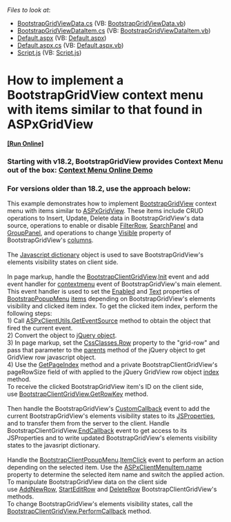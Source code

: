<!-- default file list -->
*Files to look at*:

* [BootstrapGridViewData.cs](./CS/App_Code/BootstrapGridViewData.cs) (VB: [BootstrapGridViewData.vb](./VB/App_Code/BootstrapGridViewData.vb))
* [BootstrapGridViewDataItem.cs](./CS/App_Code/BootstrapGridViewDataItem.cs) (VB: [BootstrapGridViewDataItem.vb](./VB/App_Code/BootstrapGridViewDataItem.vb))
* [Default.aspx](./CS/Default.aspx) (VB: [Default.aspx](./VB/Default.aspx))
* [Default.aspx.cs](./CS/Default.aspx.cs) (VB: [Default.aspx.vb](./VB/Default.aspx.vb))
* [Script.js](./CS/Script/Script.js) (VB: [Script.js](./VB/Script/Script.js))
<!-- default file list end -->
# How to implement a BootstrapGridView context menu with items similar to that found in ASPxGridView
<!-- run online -->
**[[Run Online]](https://codecentral.devexpress.com/t556641/)**
<!-- run online end -->

### **Starting with v18.2**, BootstrapGridView provides Context Menu out of the box: [Context Menu Online Demo](https://demos.devexpress.com/Bootstrap/GridView/BarsAndDialogs.aspx#ContextMenu) 


### For versions **older than 18.2**, use the approach below:

This example demonstrates how to implement <a href="https://documentation.devexpress.com/AspNetBootstrap/DevExpress.Web.Bootstrap.BootstrapGridView.members">BootstrapGridView</a> context menu with items similar to <a href="https://documentation.devexpress.com/AspNet/DevExpress.Web.ASPxGridView.members">ASPxGridView</a>. These items include CRUD operations to Insert, Update, Delete data in BootstrapGridView's data source, operations to enable or disable <a href="https://documentation.devexpress.com/AspNet/3753/ASP-NET-WebForms-Controls/Grid-View/Concepts/Data-Shaping-and-Manipulation/Filtering/Filter-Row">FilterRow</a>, <a href="https://documentation.devexpress.com/AspNet/116151/ASP-NET-WebForms-Controls/Vertical-Grid/Concepts/Data-Shaping-and-Manipulation/Filtering/Search-Panel">SearchPanel</a> and <a href="https://documentation.devexpress.com/AspNet/3682/ASP-NET-WebForms-Controls/Grid-View/Visual-Elements/Group-Panel">GroupPanel</a>, and operations to change <a href="https://documentation.devexpress.com/AspNet/DevExpress.Web.WebColumnBase.Visible.property">Visible</a> property of BootstrapGridView's <a href="https://documentation.devexpress.com/AspNet/DevExpress.Web.GridViewColumn.members">columns</a>.<br><br>The <a href="https://www.codeproject.com/Articles/117002/Javascript-Dictionary">Javascript dictionary</a> object is used to save BootstrapGridView's elements visibility states on client side.<br><br>In page markup, handle the <a href="https://documentation.devexpress.com/AspNetBootstrap/DevExpress.Web.Bootstrap.Scripts.BootstrapClientGridView.members">BootstrapClientGridView</a>.<a href="https://documentation.devexpress.com/AspNet/DevExpress.Web.Scripts.ASPxClientControlBase.Init.event">Init</a> event and add event handler for <a href="https://developer.mozilla.org/ru/docs/Web/Events/contextmenu">contextmenu</a> event of BootstrapGridView's main element. This event handler is used to set the <a href="https://documentation.devexpress.com/AspNet/DevExpress.Web.MenuItem.Enabled.property">Enabled</a> and <a href="https://documentation.devexpress.com/AspNet/DevExpress.Web.MenuItem.Text.property">Text</a> properties of <a href="https://documentation.devexpress.com/AspNetBootstrap/DevExpress.Web.Bootstrap.BootstrapMenuItem.members">BootstrapPopupMenu</a> <a href="https://documentation.devexpress.com/AspNetBootstrap/DevExpress.Web.Bootstrap.BootstrapMenuItem.members">items</a> depending on BootstrapGridView's elements visibility and clicked item index. To get the clicked item index, perform the following steps:<br>1) Call <a href="https://documentation.devexpress.com/AspNet/DevExpress.Web.Scripts.ASPxClientUtils.GetEventSource.method">ASPxClientUtils.GetEventSource</a> method to obtain the object that fired the current event.<br>2) Convert the object to <a href="https://learn.jquery.com/using-jquery-core/jquery-object/">jQuery object</a>.<br>3) In page markup, set the <a href="https://documentation.devexpress.com/AspNetBootstrap/DevExpress.Web.Bootstrap.BootstrapGridViewCssClasses.Row.property">CssClasses.Row</a> property to the "grid-row" and pass that parameter to the <a href="https://api.jquery.com/parents/">parents</a> method of the jQuery object to get GridView row javascript object.<br>4) Use the <a href="https://documentation.devexpress.com/AspNet/DevExpress.Web.Scripts.ASPxClientGridView.GetPageIndex.method">GetPageIndex</a> method and a private BootstrapClientGridView's pageRowSize field of with applied to the jQuery GridView row object <a href="https://api.jquery.com/index/">index</a> method.<br>To receive the clicked BootstrapGridView item's ID on the client side, use <a href="https://documentation.devexpress.com/AspNet/DevExpress.Web.Scripts.ASPxClientGridView.GetRowKey.method">BootstrapClientGridView.GetRowKey</a> method.<br><br>Then handle the BootstrapGridView's <a href="https://documentation.devexpress.com/AspNet/DevExpress.Web.ASPxGridView.CustomCallback.event">CustomCallback</a> event to add the current BootstrapGridView's elements visibility states to its <a href="https://documentation.devexpress.com/AspNet/11816/How-to-Access-Server-Data-on-the-Client-Side">JSProperties</a>, and to transfer them from the server to the client. Handle BootstrapClientGridView.<a href="https://documentation.devexpress.com/AspNet/DevExpress.Web.Scripts.ASPxClientGridView.EndCallback.event">EndCallback</a> event to get access to its JSProperties and to write updated BootstrapGridView's elements visibility states to the javasript dictionary.<br><br>Handle the <a href="https://documentation.devexpress.com/AspNetBootstrap/DevExpress.Web.Bootstrap.Scripts.BootstrapClientPopupMenu.members">BootstrapClientPopupMenu</a>.<a href="https://documentation.devexpress.com/AspNet/DevExpress.Web.Scripts.ASPxClientMenuBase.ItemClick.event">ItemClick</a> event to perform an action depending on the selected item. Use the <a href="https://documentation.devexpress.com/AspNet/DevExpress.Web.Scripts.ASPxClientMenuItem.name.property">ASPxClientMenuItem.name</a> property to determine the selected item name and switch the applied action.<br>To manipulate BootstrapGridView data on the client side use <a href="https://documentation.devexpress.com/AspNet/DevExpress.Web.Scripts.ASPxClientGridView.AddNewRow.method">AddNewRow</a>, <a href="https://documentation.devexpress.com/AspNet/DevExpress.Web.Scripts.ASPxClientGridView.StartEditRow.method">StartEditRow</a> and <a href="https://documentation.devexpress.com/AspNet/DevExpress.Web.Scripts.ASPxClientGridView.DeleteRow.method">DeleteRow</a> BootstrapClientGridView's methods.<br>To change BootstrapGridView's elements visibility states, call the <a href="https://documentation.devexpress.com/AspNet/DevExpress.Web.Scripts.ASPxClientGridView.PerformCallback.overloads">BootstrapClientGridView.PerformCallback</a> method.

<br/>


